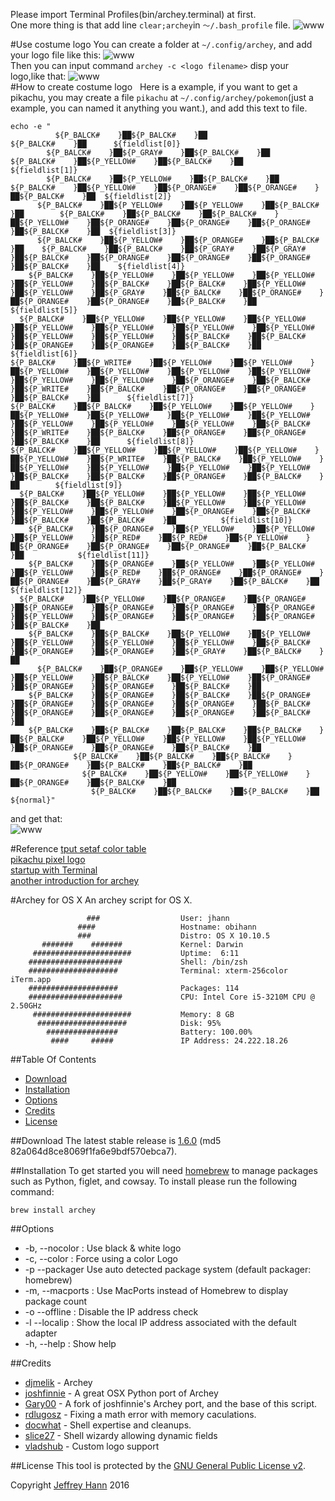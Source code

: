 Please import Terminal Profiles(bin/archey.terminal) at first.  
One more thing is that add line `clear;archey`in `～/.bash_profile` file.
![www](233.png)

#Use costume logo
You can create a folder at `~/.config/archey`, and add your logo file like this:
![www](234.png)  
Then you can input command `archey -c <logo filename>` disp your logo,like that:
![www](232.png)  
#How to create costume logo  
Here is a example, if you want to get a pikachu, you may create a file `pikachu` at `~/.config/archey/pokemon`(just a example, you can named it anything you want.), and add this text to file. 
```
echo -e "
          ${P_BALCK#    }██${P_BALCK#    }██                  ${P_BALCK#    }██      ${fieldlist[0]}
        ${P_BALCK#    }██${P_GRAY#    }██${P_BALCK#    }██                ${P_BALCK#    }██${P_YELLOW#    }██${P_BALCK#    }██    ${fieldlist[1]}
        ${P_BALCK#    }██${P_YELLOW#    }██${P_BALCK#    }██              ${P_BALCK#    }██${P_YELLOW#    }██${P_ORANGE#    }██${P_ORANGE#    }██${P_BALCK#    }██  ${fieldlist[2]}
      ${P_BALCK#    }██${P_YELLOW#    }██${P_YELLOW#    }██${P_BALCK#    }██        ${P_BALCK#    }██${P_BALCK#    }██${P_BALCK#    }██${P_YELLOW#    }██${P_ORANGE#    }██${P_ORANGE#    }██${P_ORANGE#    }██${P_BALCK#    }██  ${fieldlist[3]}
      ${P_BALCK#    }██${P_YELLOW#    }██${P_ORANGE#    }██${P_BALCK#    }██    ${P_BALCK#    }██${P_BALCK#    }██${P_GRAY#    }██${P_GRAY#    }██${P_BALCK#    }██${P_ORANGE#    }██${P_ORANGE#    }██${P_ORANGE#    }██${P_BALCK#    }██    ${fieldlist[4]}
    ${P_BALCK#    }██${P_YELLOW#    }██${P_YELLOW#    }██${P_YELLOW#    }██${P_YELLOW#    }██${P_BALCK#    }██${P_BALCK#    }██${P_YELLOW#    }██${P_YELLOW#    }██${P_GRAY#    }██${P_BALCK#    }██${P_ORANGE#    }██${P_ORANGE#    }██${P_ORANGE#    }██${P_BALCK#    }██      ${fieldlist[5]}
  ${P_BALCK#    }██${P_YELLOW#    }██${P_YELLOW#    }██${P_YELLOW#    }██${P_YELLOW#    }██${P_YELLOW#    }██${P_YELLOW#    }██${P_YELLOW#    }██${P_YELLOW#    }██${P_YELLOW#    }██${P_BALCK#    }██${P_BALCK#    }██${P_ORANGE#    }██${P_ORANGE#    }██${P_BALCK#    }██        ${fieldlist[6]}
${P_BALCK#    }██${P_WRITE#    }██${P_YELLOW#    }██${P_YELLOW#    }██${P_YELLOW#    }██${P_YELLOW#    }██${P_YELLOW#    }██${P_YELLOW#    }██${P_YELLOW#    }██${P_YELLOW#    }██${P_ORANGE#    }██${P_BALCK#    }██${P_WRITE#    }██${P_BALCK#    }██${P_ORANGE#    }██${P_ORANGE#    }██${P_BALCK#    }██      ${fieldlist[7]}
${P_BALCK#    }██${P_BALCK#    }██${P_YELLOW#    }██${P_YELLOW#    }██${P_YELLOW#    }██${P_YELLOW#    }██${P_YELLOW#    }██${P_YELLOW#    }██${P_YELLOW#    }██${P_YELLOW#    }██${P_YELLOW#    }██${P_BALCK#    }██${P_WRITE#    }██${P_BALCK#    }██${P_ORANGE#    }██${P_ORANGE#    }██${P_BALCK#    }██      ${fieldlist[8]}
${P_BALCK#    }██${P_YELLOW#    }██${P_YELLOW#    }██${P_YELLOW#    }██${P_YELLOW#    }██${P_WRITE#    }██${P_BALCK#    }██${P_YELLOW#    }██${P_YELLOW#    }██${P_YELLOW#    }██${P_YELLOW#    }██${P_YELLOW#    }██${P_BALCK#    }██${P_BALCK#    }██${P_ORANGE#    }██${P_BALCK#    }██        ${fieldlist[9]}
  ${P_BALCK#    }██${P_YELLOW#    }██${P_YELLOW#    }██${P_YELLOW#    }██${P_BALCK#    }██${P_BALCK#    }██${P_YELLOW#    }██${P_YELLOW#    }██${P_YELLOW#    }██${P_YELLOW#    }██${P_ORANGE#    }██${P_BALCK#    }██${P_BALCK#    }██${P_BALCK#    }██          ${fieldlist[10]}
    ${P_BALCK#    }██${P_ORANGE#    }██${P_YELLOW#    }██${P_YELLOW#    }██${P_YELLOW#    }██${P_RED#    }██${P_RED#    }██${P_YELLOW#    }██${P_ORANGE#    }██${P_ORANGE#    }██${P_ORANGE#    }██${P_BALCK#    }██            ${fieldlist[11]}
    ${P_BALCK#    }██${P_ORANGE#    }██${P_YELLOW#    }██${P_YELLOW#    }██${P_YELLOW#    }██${P_RED#    }██${P_ORANGE#    }██${P_ORANGE#    }██${P_ORANGE#    }██${P_GRAY#    }██${P_GRAY#    }██${P_BALCK#    }██                ${fieldlist[12]}
  ${P_BALCK#    }██${P_YELLOW#    }██${P_ORANGE#    }██${P_ORANGE#    }██${P_ORANGE#    }██${P_ORANGE#    }██${P_ORANGE#    }██${P_ORANGE#    }██${P_YELLOW#    }██${P_ORANGE#    }██${P_ORANGE#    }██${P_ORANGE#    }██${P_BALCK#    }██          
    ${P_BALCK#    }██${P_BALCK#    }██${P_YELLOW#    }██${P_YELLOW#    }██${P_YELLOW#    }██${P_YELLOW#    }██${P_YELLOW#    }██${P_BALCK#    }██${P_ORANGE#    }██${P_ORANGE#    }██${P_GRAY#    }██${P_BALCK#    }██        
      ${P_BALCK#    }██${P_ORANGE#    }██${P_YELLOW#    }██${P_YELLOW#    }██${P_YELLOW#    }██${P_BALCK#    }██${P_YELLOW#    }██${P_ORANGE#    }██${P_ORANGE#    }██${P_ORANGE#    }██${P_BALCK#    }██        
    ${P_BALCK#    }██${P_ORANGE#    }██${P_BALCK#    }██${P_ORANGE#    }██${P_ORANGE#    }██${P_ORANGE#    }██${P_ORANGE#    }██${P_BALCK#    }██${P_ORANGE#    }██${P_ORANGE#    }██${P_ORANGE#    }██${P_BALCK#    }██      
    ${P_BALCK#    }██${P_BALCK#    }██${P_BALCK#    }██${P_BALCK#    }██${P_BALCK#    }██${P_YELLOW#    }██${P_YELLOW#    }██${P_YELLOW#    }██${P_ORANGE#    }██${P_ORANGE#    }██${P_BALCK#    }██        
              ${P_BALCK#    }██${P_BALCK#    }██${P_BALCK#    }██${P_ORANGE#    }██${P_BALCK#    }██${P_BALCK#    }██      
                ${P_BALCK#    }██${P_YELLOW#    }██${P_YELLOW#    }██${P_ORANGE#    }██${P_BALCK#    }██        
                  ${P_BALCK#    }██${P_BALCK#    }██${P_BALCK#    }██             
${normal}"
```
and get that:  
![www](235.png)

#Reference
[tput setaf color table](http://unix.stackexchange.com/questions/269077/tput-setaf-color-table-how-to-determine-color-codes)  
[pikachu pixel logo](http://theinspirationblog.net/round-ups/yellow-belly-cute-pikachu-pixel-art/attachment/pikachu-pixel-2/)  
[startup with Terminal](https://www.zhihu.com/question/28355713)  
[another introduction for archey](http://aicdg.com/linux/2016/05/18/atchey-term.html)     

#Archey for OS X
An archey script for OS X.

```
                 ###                  User: jhann
               ####                   Hostname: obihann
               ###                    Distro: OS X 10.10.5
       #######    #######             Kernel: Darwin
     ######################           Uptime:  6:11
    #####################             Shell: /bin/zsh
    ####################              Terminal: xterm-256color iTerm.app
    ####################              Packages: 114
    #####################             CPU: Intel Core i5-3210M CPU @ 2.50GHz
     ######################           Memory: 8 GB
      ####################            Disk: 95%
        ################              Battery: 100.00%
         ####     #####               IP Address: 24.222.18.26
```

##Table Of Contents
* [Download](#download)
* [Installation](#installation)
* [Options](#options)
* [Credits](#credits)
* [License](#license)

##Download
The latest stable release is [1.6.0](https://github.com/obihann/archey-osx/archive/1.6.0.tar.gz) (md5 82a064d8ce8069f1fa6e9bdf570ebca7).

##Installation
To get started you will need [homebrew](http://brew.sh/) to manage packages such as Python, figlet, and cowsay. To install please run the following command:

```
brew install archey
```

##Options
* -b,  --nocolor : Use black & white logo
* -c,  --color   : Force using a color Logo
* -p   --packager  Use auto detected package system (default packager: homebrew)
* -m,  --macports : Use MacPorts instead of Homebrew to display package count
* -o   --offline : Disable the IP address check
* -l   --localip : Show the local IP address associated with the default adapter
* -h,  --help : Show help


##Credits
* [djmelik](https://github.com/djmelik/archey) - Archey
* [joshfinnie](https://github.com/joshfinnie/archey-osx) - A great OSX Python port of Archey
* [Gary00](https://github.com/Gary00/archey-osx) - A fork of joshfinnie's Archey port, and the base of this script.
* [rdlugosz](https://github.com/rdlugosz) - Fixing a math error with memory caculations.
* [docwhat](https://github.com/docwhat) - Shell expertise and cleanups.
* [slice27](https://github.com/slice27) - Shell wizardy allowing dynamic fields
* [vladshub](https://github.com/vladshub) - Custom logo support

##License
This tool is protected by the [GNU General Public License v2](http://www.gnu.org/licenses/gpl-2.0.html).

Copyright [Jeffrey Hann](http://jeffreyhann.ca/) 2016
